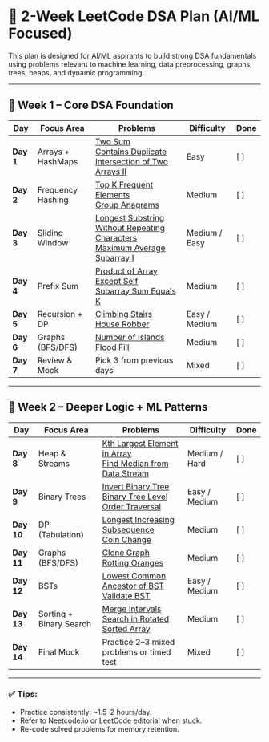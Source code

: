 
# 🧠 2-Week LeetCode DSA Plan (AI/ML Focused)

This plan is designed for AI/ML aspirants to build strong DSA fundamentals using problems relevant to machine learning, data preprocessing, graphs, trees, heaps, and dynamic programming.

---

## 📅 Week 1 – Core DSA Foundation

| Day | Focus Area | Problems | Difficulty | Done |
|-----|------------|----------|------------|------|
| **Day 1** | Arrays + HashMaps | [Two Sum](https://leetcode.com/problems/two-sum/)<br>[Contains Duplicate](https://leetcode.com/problems/contains-duplicate/)<br>[Intersection of Two Arrays II](https://leetcode.com/problems/intersection-of-two-arrays-ii/) | Easy | [ ] |
| **Day 2** | Frequency Hashing | [Top K Frequent Elements](https://leetcode.com/problems/top-k-frequent-elements/)<br>[Group Anagrams](https://leetcode.com/problems/group-anagrams/) | Medium | [ ] |
| **Day 3** | Sliding Window | [Longest Substring Without Repeating Characters](https://leetcode.com/problems/longest-substring-without-repeating-characters/)<br>[Maximum Average Subarray I](https://leetcode.com/problems/maximum-average-subarray-i/) | Medium / Easy | [ ] |
| **Day 4** | Prefix Sum | [Product of Array Except Self](https://leetcode.com/problems/product-of-array-except-self/)<br>[Subarray Sum Equals K](https://leetcode.com/problems/subarray-sum-equals-k/) | Medium | [ ] |
| **Day 5** | Recursion + DP | [Climbing Stairs](https://leetcode.com/problems/climbing-stairs/)<br>[House Robber](https://leetcode.com/problems/house-robber/) | Easy / Medium | [ ] |
| **Day 6** | Graphs (BFS/DFS) | [Number of Islands](https://leetcode.com/problems/number-of-islands/)<br>[Flood Fill](https://leetcode.com/problems/flood-fill/) | Medium | [ ] |
| **Day 7** | Review & Mock | Pick 3 from previous days | Mixed | [ ] |

---

## 📅 Week 2 – Deeper Logic + ML Patterns

| Day | Focus Area | Problems | Difficulty | Done |
|-----|------------|----------|------------|------|
| **Day 8** | Heap & Streams | [Kth Largest Element in Array](https://leetcode.com/problems/kth-largest-element-in-an-array/)<br>[Find Median from Data Stream](https://leetcode.com/problems/find-median-from-data-stream/) | Medium / Hard | [ ] |
| **Day 9** | Binary Trees | [Invert Binary Tree](https://leetcode.com/problems/invert-binary-tree/)<br>[Binary Tree Level Order Traversal](https://leetcode.com/problems/binary-tree-level-order-traversal/) | Easy / Medium | [ ] |
| **Day 10** | DP (Tabulation) | [Longest Increasing Subsequence](https://leetcode.com/problems/longest-increasing-subsequence/)<br>[Coin Change](https://leetcode.com/problems/coin-change/) | Medium | [ ] |
| **Day 11** | Graphs (BFS/DFS) | [Clone Graph](https://leetcode.com/problems/clone-graph/)<br>[Rotting Oranges](https://leetcode.com/problems/rotting-oranges/) | Medium | [ ] |
| **Day 12** | BSTs | [Lowest Common Ancestor of BST](https://leetcode.com/problems/lowest-common-ancestor-of-a-binary-search-tree/)<br>[Validate BST](https://leetcode.com/problems/validate-binary-search-tree/) | Easy / Medium | [ ] |
| **Day 13** | Sorting + Binary Search | [Merge Intervals](https://leetcode.com/problems/merge-intervals/)<br>[Search in Rotated Sorted Array](https://leetcode.com/problems/search-in-rotated-sorted-array/) | Medium | [ ] |
| **Day 14** | Final Mock | Practice 2–3 mixed problems or timed test | Mixed | [ ] |

---

### ✅ Tips:
- Practice consistently: ~1.5–2 hours/day.
- Refer to Neetcode.io or LeetCode editorial when stuck.
- Re-code solved problems for memory retention.
